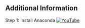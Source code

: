## Additional Information

Step 1: Install Anaconda
[![YouTube](http://i.ytimg.com/vi/Rd_geMm8oAw/hqdefault.jpg)](https://www.youtube.com/watch?v=Rd_geMm8oAw)
